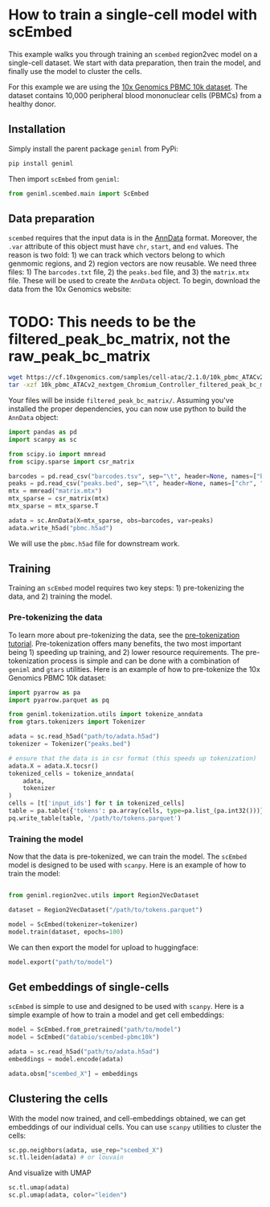 # How to train a single-cell model with scEmbed

This example walks you through training an `scembed` region2vec model on a single-cell dataset. We start with data preparation, then train the model, and finally use the model to cluster the cells.

For this example we are using the [10x Genomics PBMC 10k dataset](https://www.10xgenomics.com/resources/datasets/10k-human-pbmcs-atac-v2-chromium-controller-2-standard). The dataset contains 10,000 peripheral blood mononuclear cells (PBMCs) from a healthy donor.


## Installation

Simply install the parent package `geniml` from PyPi:

```bash
pip install geniml
```

Then import `scEmbed` from `geniml`:

```python
from geniml.scembed.main import ScEmbed
```

## Data preparation
`scembed` requires that the input data is in the [AnnData](https://anndata.readthedocs.io/en/latest/) format. Moreover, the `.var` attribute of this object must have `chr`, `start`, and `end` values. The reason is two fold: 1) we can track which vectors belong to which genmomic regions, and 2) region vectors are now reusable. We need three files: 1) The `barcodes.txt` file, 2) the `peaks.bed` file, and 3) the `matrix.mtx` file. These will be used to create the `AnnData` object. To begin, download the data from the 10x Genomics website:

# TODO: This needs to be the filtered_peak_bc_matrix, not the raw_peak_bc_matrix

```bash
wget https://cf.10xgenomics.com/samples/cell-atac/2.1.0/10k_pbmc_ATACv2_nextgem_Chromium_Controller/10k_pbmc_ATACv2_nextgem_Chromium_Controller_filtered_peak_bc_matrix.tar.gz
tar -xzf 10k_pbmc_ATACv2_nextgem_Chromium_Controller_filtered_peak_bc_matrix.tar.gz
```

Your files will be inside `filtered_peak_bc_matrix/`. Assuming you've installed the proper dependencies, you can now use python to build the `AnnData` object:

```python
import pandas as pd
import scanpy as sc

from scipy.io import mmread
from scipy.sparse import csr_matrix

barcodes = pd.read_csv("barcodes.tsv", sep="\t", header=None, names=["barcode"])
peaks = pd.read_csv("peaks.bed", sep="\t", header=None, names=["chr", "start", "end"])
mtx = mmread("matrix.mtx")
mtx_sparse = csr_matrix(mtx)
mtx_sparse = mtx_sparse.T

adata = sc.AnnData(X=mtx_sparse, obs=barcodes, var=peaks)
adata.write_h5ad("pbmc.h5ad")
```

We will use the `pbmc.h5ad` file for downstream work.

## Training

Training an `scEmbed` model requires two key steps: 1) pre-tokenizing the data, and 2) training the model.

### Pre-tokenizing the data
To learn more about pre-tokenizing the data, see the [pre-tokenization tutorial](./pre-tokenization.md). Pre-tokenization offers many benefits, the two most important being 1) speeding up training, and 2) lower resource requirements. The pre-tokenization process is simple and can be done with a combination of `geniml` and `gtars` utilities. Here is an example of how to pre-tokenize the 10x Genomics PBMC 10k dataset:

```python
import pyarrow as pa
import pyarrow.parquet as pq

from geniml.tokenization.utils import tokenize_anndata
from gtars.tokenizers import Tokenizer

adata = sc.read_h5ad("path/to/adata.h5ad")
tokenizer = Tokenizer("peaks.bed")

# ensure that the data is in csr format (this speeds up tokenization)
adata.X = adata.X.tocsr()
tokenized_cells = tokenize_anndata(
    adata,
    tokenizer
)
cells = [t['input_ids'] for t in tokenized_cells]
table = pa.table({'tokens': pa.array(cells, type=pa.list_(pa.int32()))})
pq.write_table(table, '/path/to/tokens.parquet')
```

### Training the model

Now that the data is pre-tokenized, we can train the model. The `scEmbed` model is designed to be used with `scanpy`. Here is an example of how to train the model:

```python

from geniml.region2vec.utils import Region2VecDataset

dataset = Region2VecDataset("/path/to/tokens.parquet")

model = ScEmbed(tokenizer=tokenizer)
model.train(dataset, epochs=100)
```

We can then export the model for upload to huggingface:

```python
model.export("path/to/model")
```

## Get embeddings of single-cells
`scEmbed` is simple to use and designed to be used with `scanpy`. Here is a simple example of how to train a model and get cell embeddings:

```python
model = ScEmbed.from_pretrained("path/to/model")
model = ScEmbed("databio/scembed-pbmc10k")

adata = sc.read_h5ad("path/to/adata.h5ad")
embeddings = model.encode(adata)

adata.obsm["scembed_X"] = embeddings
```

## Clustering the cells
With the model now trained, and cell-embeddings obtained, we can get embeddings of our individual cells. You can use `scanpy` utilities to cluster the cells:

```python
sc.pp.neighbors(adata, use_rep="scembed_X")
sc.tl.leiden(adata) # or louvain
```

And visualize with UMAP

```python
sc.tl.umap(adata)
sc.pl.umap(adata, color="leiden")
```
